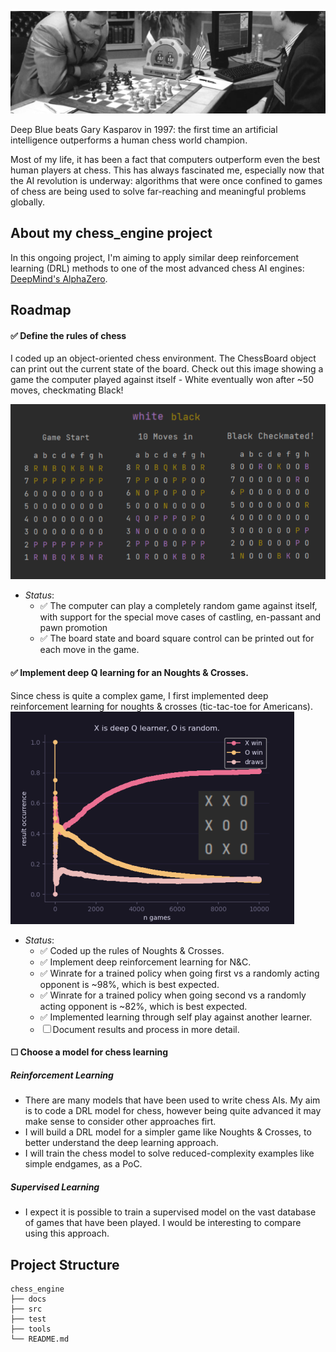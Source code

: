 ![alt text](https://github.com/rvbrooks/chess_engine/blob/main/images/chess_banner_2.png)

Deep Blue beats Gary Kasparov in 1997: the first time an artificial intelligence outperforms a human chess world champion.

Most of my life, it has been a fact that computers outperform even the best human players at chess. This has always fascinated me, especially now that the AI revolution is underway: algorithms that were once confined to games of chess are being used to solve far-reaching and meaningful problems globally.


## About my **chess_engine** project
In this ongoing project, I'm aiming to apply similar deep reinforcement learning (DRL) methods to one of the most advanced chess AI engines: [DeepMind's AlphaZero](https://arxiv.org/pdf/1712.01815.pdf).

## Roadmap

#### ✅ Define the rules of chess
I coded up an object-oriented chess environment. The ChessBoard object can print out the current state of the board. Check out this image showing a game the computer played against itself - White eventually won after ~50 moves, checkmating Black!

![alt text](https://github.com/rvbrooks/chess_engine/blob/main/images/chess_rules.png)

  - *Status*: 
       - ✅ The computer can play a completely random game against itself, with support for the special move cases of castling, en-passant and pawn promotion
       - ✅ The board state and board square control can be printed out for each move in the game.

#### ✅ Implement deep Q learning for an Noughts & Crosses.
Since chess is quite a complex game, I first implemented deep reinforcement learning for noughts & crosses (tic-tac-toe for Americans).
![alt text](https://github.com/rvbrooks/chess_engine/blob/main/images/nc_learning.png)

  - *Status*:
      -  ✅ Coded up the rules of Noughts & Crosses.
      -  ✅ Implement deep reinforcement learning for N&C.
      -  ✅ Winrate for a trained policy when going first vs a randomly acting opponent is ~98%, which is best expected.
      -  ✅ Winrate for a trained policy when going second vs a randomly acting opponent is ~82%, which is best expected.
      -  ✅ Implemented learning through self play against another learner.
      -  ☐ Document results and process in more detail.

#### ☐ Choose a model for chess learning
##### Reinforcement Learning
 - There are many models that have been used to write chess AIs. My aim is to code a DRL model for chess, however being quite advanced it may make sense to consider other approaches firt.
 - I will build a DRL model for a simpler game like Noughts & Crosses, to better understand the deep learning approach.
 - I will train the chess model to solve reduced-complexity examples like simple endgames, as a PoC.

##### Supervised Learning
 - I expect it is possible to train a supervised model on the vast database of games that have been played. I would be interesting to compare using this approach.


## Project Structure
```
chess_engine
├── docs   
├── src 
├── test
├── tools
└── README.md
```

